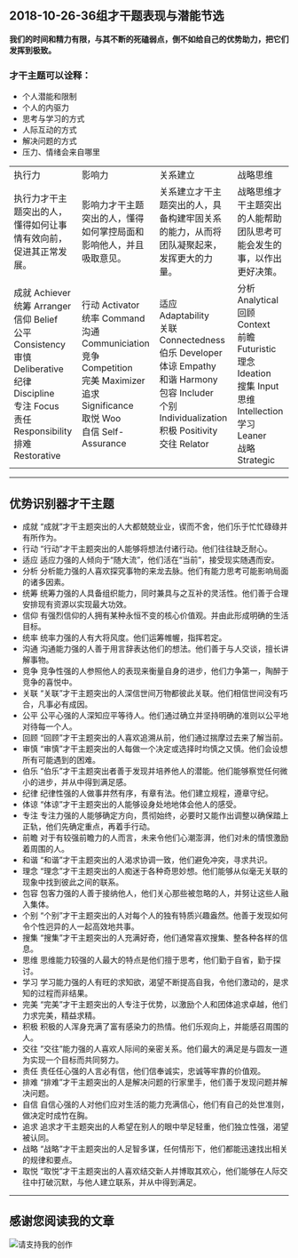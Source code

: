 ## 2018-10-26-36组才干题表现与潜能节选

**我们的时间和精力有限，与其不断的死磕弱点，倒不如给自己的优势助力，把它们发挥到极致。**

### 才干主题可以诠释：

* 个人潜能和限制
* 个人的内驱力
* 思考与学习的方式
* 人际互动的方式
* 解决问题的方式
* 压力、情绪会来自哪里



|||||
|:-|:-|:-|:-|
|执行力|影响力|关系建立|战略思维|
|执行力才干主题突出的人，懂得如何让事情有效向前，促进其正常发展。|影响力才干主题突出的人，懂得如何掌控局面和影响他人，并且吸取意见。|关系建立才干主题突出的人，具备构建牢固关系的能力，从而将团队凝聚起来，发挥更大的力量。|战略思维才干主题突出的人能帮助团队思考可能会发生的事，以作出更好决策。|
|成就 Achiever<br />统筹 Arranger<br />信仰 Belief<br />公平 Consistency<br />审慎 Deliberative<br />纪律 Discipline<br />专注 Focus<br />责任 Responsibility<br />排难 Restorative|行动 Activator<br />统率 Command<br />沟通 Communiciation<br />竞争 Competition<br />完美 Maximizer<br />追求 Significance<br />取悦 Woo<br/>自信 Self-Assurance|适应 Adaptability<br/>关联 Connectedness<br />伯乐 Developer<br />体谅 Empathy<br />和谐 Harmony<br />包容 Includer<br />个别 Individualization<br />积极 Positivity<br />交往 Relator|分析 Analytical<br/>回顾 Context<br />前瞻 Futuristic<br />理念 Ideation<br />搜集 Input<br />思维 Intellection<br />学习 Leaner<br />战略 Strategic|

---

## 优势识别器才干主题

* 成就 “成就”才干主题突出的人大都兢兢业业，锲而不舍，他们乐于忙忙碌碌并有所作为。
* 行动 “行动”才干主题突出的人能够将想法付诸行动。他们往往缺乏耐心。
* 适应 适应力强的人倾向于“随大流”，他们活在“当前”，接受现实随遇而安。
* 分析 分析能力强的人喜欢探究事物的来龙去脉。他们有能力思考可能影响局面的诸多因素。
* 统筹 统筹力强的人具备组织能力，同时兼具与之互补的灵活性。他们善于合理安排现有资源以实现最大功效。
* 信仰 有强烈信仰的人拥有某种永恒不变的核心价值观。并由此形成明确的生活目标。
* 统率 统率力强的人有大将风度。他们运筹帷幄，指挥若定。
* 沟通 沟通能力强的人善于用言辞表达他们的想法。他们善于与人交谈，擅长讲解事物。
* 竞争 竞争性强的人参照他人的表现来衡量自身的进步，他们力争第一，陶醉于竞争的喜悦中。
* 关联 “关联”才干主题突出的人深信世间万物都彼此关联。他们相信世间没有巧合，凡事必有成因。
* 公平 公平心强的人深知应平等待人。他们通过确立并坚持明确的准则以公平地对待每一个人。
* 回顾 “回顾”才干主题突出的人喜欢追溯从前，他们通过揣摩过去来了解当前。
* 审慎 “审慎”才干主题突出的人每做一个决定或选择时均慎之又慎。他们会设想所有可能遇到的困难。
* 伯乐 “伯乐”才干主题突出者善于发现并培养他人的潜能。他们能够察觉任何微小的进步，并从中得到满足感。
* 纪律 纪律性强的人做事井然有序，有章有法。他们建立规程，遵章守纪。
* 体谅 “体谅”才干主题突出的人能够设身处地地体会他人的感受。
* 专注 专注力强的人能够确定方向，贯彻始终，必要时又能作出调整以确保踏上正轨，他们先确定重点，再着手行动。
* 前瞻 对于有较强前瞻力的人而言，未来令他们心潮澎湃，他们对未的情恨激励着周围的人。
* 和谐 “和谐”才干主题突出的人渴求协调一致，他们避免冲突，寻求共识。
* 理念 “理念”才干主题突出的人痴迷于各种奇思妙想。他们能够从似毫无关联的现象中找到彼此之间的联系。
* 包容 包客力强的人善于接纳他人，他们关心那些被忽略的人，并努让这些人融入集体。
* 个别 “个别”才干主题突出的人对每个人的独有特质兴趣盎然。他善于发现如何令个性迥异的人一起高效地共事。
* 搜集 “搜集”才干主题突出的人充满好奇，他们通常喜欢搜集、整各种各样的信息。
* 思维 思维能力较强的人最大的特点是他们擅于思考，他们勤于自省，勤于探讨。
* 学习 学习能力强的人有旺的求知欲，渴望不断提高自我，令他们激动的，是求知的过程而非结果。
* 完美 “完美”才干主题突出的人专注于优势，以激励个人和团体追求卓越，他们力求完美，精益求精。
* 积极 积极的人浑身充满了富有感染力的热情。他们乐观向上，并能感召周围的人。
* 交往 ”交往”能力强的人喜欢人际间的亲密关系。他们最大的满足是与圆友一道为实现一个目标而共同努力。
* 责任 责任任心强的人言必有信，他们信奉诚实，忠诚等牢靠的价值观。
* 排难 “排难”才干主题突出的人是解决问题的行家里手，他们善于发现问题并解决问题。
* 自信 自信心强的人对他们应对生活的能力充满信心，他们有自己的处世准则，做决定时成竹在胸。
* 追求 追求才干主题突出的人希望在别人的眼中举足轻重，他们独立性强，渴望被认同。
* 战略 “战略”才干主题突出的人足智多谋，任何情形下，他们都能迅速找出相关的规律和要点。
* 取悦 “取悦”才干主题突出的人喜欢结交新人并博取其欢心，他们能够在人际交往中打破沉默，与他人建立联系，并从中得到满足。

---

## 感谢您阅读我的文章

![请支持我的创作](https://sggggy.github.io/images/rewards_code.jpg)